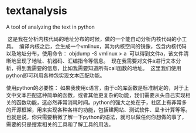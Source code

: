 # textanalysis
A tool of analyzing the text in python

  这是我在分析内核代码的地址分布的时候，做的一个能自动分析内核代码的小工具。
  编译内核之后，会生成一个vmlinux，其为内核空间的镜像，包含内核代码以及地址分布，使用命令：
  objdump -S vmlinux > a 
  可以得到文件a，该文件清晰地呈现了地址、机器码、汇编指令等信息。
  现在我需要对文件a进行文本分析，得到我需要的信息，比如我需要知道所有call函数的地址。
  这里我们使用python即可利用各种包实现文本匹配功能。

使用python的必要性：
如果我使用c语言，由于c的库函数是标准制定的，对于上文中文本匹配这种简单的函数，或者其他更复杂的功能，我们需要从头自己实现相关的函数功能，这必然非常消耗时间。python的强大之处在于，社区上有非常多的开源框架，用来实现各种各样的功能，包括建网站、测试软件、显卡计算等等。也就是说，你只需要稍微了解一下python的语法，就可以做任何你想做的事了，需要的只是搜索相关的工具和了解工具的用法。
